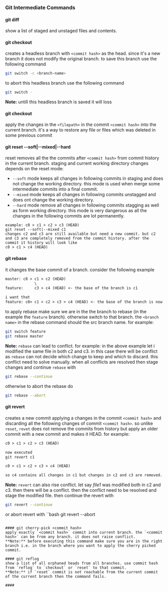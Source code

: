 ### Git Intermediate Commands

#### git diff
  show a list of staged and unstaged files and contents.

#### git checkout <commit hash>
  creates a headless branch with `<commit hash>` as the head. since it's a new branch it does not modify the original branch. to save this branch use the following command
  ```bash
  git switch -c <branch-name>
  ```
  to abort this headless branch use the following command
  ```bash
  git switch -
  ```
  **Note:** untill this headless branch is saved it will loss
  
#### git checkout <commit hash> <filepath>
  apply the changes in the `<filepath>` in the commit `<commit hash>` into the current branch. it's a way to restore any file or files which was deleted in some previous commit
  
#### git reset --soft|--mixed|--hard <commit hash>
  reset removes all the the commits after `<commit hash>` from commit history in the current branch. staging and current working directory changes depends on the reset mode:
  - `--soft` mode keeps all changes in following commits in staging and does not change the working directory. this mode is used when merge some intermediate commits into a final commit.
  - `--mixed` mode keeps all changes in following commits unstagged and does ont change the working directory.
  - `--hard` mode remove all changes in following commits stagging as well as form working directory. this mode is very dangerous as all the changes in the following commits are lot permanently.
  ```
  example: c0 > c1 > c2 > c3 (HEAD)
  git reset --soft|--mixed c1
  changes c2 and c3 are still available but need a new commit. but c2 and c3 are completely removed from the commit history. after the commit it history will look like
  c0 > c1 > c4 (HEAD)
  ```
  
#### git rebase <branch name>
  it changes the base commit of a branch. consider the following example
  ```txt
  master: c0 > c1 > c2 (HEAD)
               \
  feature:     c3 > c4 (HEAD) <- the base of the branch is c1
  
  i want that
  feature: c0> c1 > c2 > c3 > c4 (HEAD) <- the base of the branch is now c2
  ```
  to apply rebase make sure we are in the the branch to rebase (in the example the `feature` branch). otherwise switch to that branch. the `<branch name>` in the rebase command should the src branch name. for example:
  ```bash
  git switch feature
  git rebase master
  ```
  **Note:** `rebase` can lead to conflict. for example: in the above example let i modified the same file in both c2 and c3. in this case there will be conflict as `rebase` can not decide which change to keep and which to discard. this conflict need to solve manually. when all conflicts are resolved then stage changes and continue `rebase` with
  ```bash
  git rebase --continue
  ```
  otherwise to abort the rebase do
  ```bash
  git rebase --abort
  ```

#### git revert <commit hash>
  creates a new commit applying a changes in the commit `<commit hash>` and discarding all the following changes of commit `<commit hash>`. so unlike `reset`, `revet` does not remove the commits from history but apply an older commit with a new commit and makes it HEAD. for example:
  ```txt
  c0 > c1 > c2 > c3 (HEAD)
  
  now executed
  git revert c1
  
  c0 > c1 > c2 > c3 > c4 (HEAD)
  
  so c4 contains all changes in c1 but changes in c2 and c3 are removed.
  ```
  **Note:** `revert` can also rise conflict. let say _file1_ was modified both in c2 and c3. then there will be a conflict. then the conflict need to be resolved and stage the modified file. then continue the revert with
  ```bash
  git revert --continue
  ```
  or abort revert with
  ``bash
  git revert --abort
  ```

#### git cherry-pick <commit hash>
  apply exactly `<commit hash>` commit into current branch. the `<commit hash>` can be from any branch. it does not raise conflict. 
  **Note:** before executing this command make sure you are in the right branch i.e. in the branch where you want to apply the cherry picked commit.
  
#### git reflog
  show a list of all orphaned heads from all branches. use commit hash from `reflog` to `checkout` or `reset` to that commit.
  **Note:** if `reset` commit is not reachable from the current commit of the current branch then the command fails.
  
#### 
